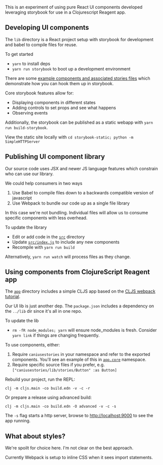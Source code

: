 
This is an experiment of using pure React UI components developed leveraging storybook for use in a Clojurescript Reagent app.

## Developing UI components

The `lib` directory is a React project setup with storybook for development and babel to compile files for reuse.

To get started

* `yarn` to install deps
* `yarn run storybook` to boot up a development environment

There are some [example components and associated stories files](./lib/src/stories) which demonstrate how you can hook them up in storybook.

Core storybook features allow for:

* Displaying components in different states
* Adding controls to set props and see what happens
* Observing events

Additionally, the storybook can be published as a static webapp with `yarn run build-storybook`.  

View the static site locally with `cd storybook-static; python -m SimpleHTTPServer`

## Publishing UI component library

Our source code uses JSX and newer JS language features which constrain who can use our library.

We could help consumers in two ways
1. Use Babel to compile files down to a backwards compatible version of javascript
2. Use Webpack to bundle our code up as a single file library

In this case we're not bundling.  Individual files will allow us to consume specific components with less overhead.

To update the library

* Edit or add code in the [`src`](./lib/src) directory
* Update [`src/index.js`](./lib/src/index.js) to include any new components
* Recompile with `yarn run build`

Alternatively, `yarn run watch` will process files as they change.

## Using components from ClojureScript Reagent app

The [`app`](./app) directory includes a simple CLJS app based on the [CLJS webpack tutorial](https://clojurescript.org/guides/webpack).  

Our UI lib is just another dep.  The `package.json` includes a dependency on the `../lib` dir since it's all in one repo.

To update the lib

* `rm -fR node_modules; yarn` will ensure node_modules is fresh.  Consider `yarn link` if things are changing frequently.

To use components, either:

1. Require `caniusestories` in your namespace and refer to the exported components.  You'll see an example of this in [`app.core`](./app/src/app/core.cljs) namespace.
2. Require specific source files if you prefer, e.g. `["caniusestories/lib/stories/Button" :as Button]`

Rebuild your project, run the REPL:

```clj -m cljs.main -co build.edn -v -c -r```

Or prepare a release using advanced build:

```clj -m cljs.main -co build.edn -O advanced -v -c -s```

The `-s` flag starts a http server, browse to [http://localhost:9000](http://localhost:9000) to see the app running. 

## What about styles?

We're spoilt for choice here.  I'm not clear on the best approach.

Currently Webpack is setup to inline CSS when it sees import statements.
